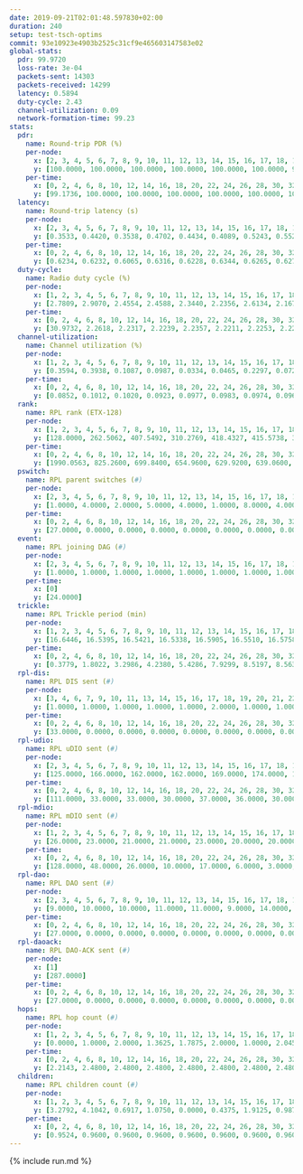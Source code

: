 ```yaml
---
date: 2019-09-21T02:01:48.597830+02:00
duration: 240
setup: test-tsch-optims
commit: 93e10923e4903b2525c31cf9e465603147583e02
global-stats:
  pdr: 99.9720
  loss-rate: 3e-04
  packets-sent: 14303
  packets-received: 14299
  latency: 0.5894
  duty-cycle: 2.43
  channel-utilization: 0.09
  network-formation-time: 99.23
stats:
  pdr:
    name: Round-trip PDR (%)
    per-node:
      x: [2, 3, 4, 5, 6, 7, 8, 9, 10, 11, 12, 13, 14, 15, 16, 17, 18, 19, 20, 21, 22, 23, 24, 25]
      y: [100.0000, 100.0000, 100.0000, 100.0000, 100.0000, 100.0000, 99.8288, 99.8325, 100.0000, 100.0000, 100.0000, 100.0000, 100.0000, 100.0000, 100.0000, 100.0000, 100.0000, 99.8353, 100.0000, 100.0000, 100.0000, 99.8261, 100.0000, 100.0000]
    per-time:
      x: [0, 2, 4, 6, 8, 10, 12, 14, 16, 18, 20, 22, 24, 26, 28, 30, 32, 34, 36, 38, 40, 42, 44, 46, 48, 50, 52, 54, 56, 58, 60, 62, 64, 66, 68, 70, 72, 74, 76, 78, 80, 82, 84, 86, 88, 90, 92, 94, 96, 98, 100, 102, 104, 106, 108, 110, 112, 114, 116, 118, 120, 122, 124, 126, 128, 130, 132, 134, 136, 138, 140, 142, 144, 146, 148, 150, 152, 154, 156, 158, 160, 162, 164, 166, 168, 170, 172, 174, 176, 178, 180, 182, 184, 186, 188, 190, 192, 194, 196, 198, 200, 202, 204, 206, 208, 210, 212, 214, 216, 218, 220, 222, 224, 226, 228, 230, 232, 234, 236, 238, 240]
      y: [99.1736, 100.0000, 100.0000, 100.0000, 100.0000, 100.0000, 100.0000, 100.0000, 100.0000, 100.0000, 100.0000, 100.0000, 100.0000, 100.0000, 100.0000, 100.0000, 100.0000, 100.0000, 100.0000, 100.0000, 100.0000, 100.0000, 100.0000, 100.0000, 100.0000, 100.0000, 100.0000, 100.0000, 100.0000, 100.0000, 100.0000, 100.0000, 100.0000, 100.0000, 100.0000, 100.0000, 100.0000, 100.0000, 100.0000, 100.0000, 100.0000, 100.0000, 99.1667, 100.0000, 100.0000, 100.0000, 100.0000, 100.0000, 100.0000, 100.0000, 100.0000, 100.0000, 100.0000, 100.0000, 100.0000, 100.0000, 100.0000, 100.0000, 100.0000, 100.0000, 100.0000, 100.0000, 100.0000, 100.0000, 100.0000, 100.0000, 100.0000, 100.0000, 100.0000, 100.0000, 100.0000, 100.0000, 100.0000, 100.0000, 100.0000, 100.0000, 100.0000, 100.0000, 100.0000, 100.0000, 100.0000, 100.0000, 100.0000, 100.0000, 100.0000, 100.0000, 100.0000, 100.0000, 100.0000, 99.1667, 100.0000, 100.0000, 100.0000, 100.0000, 100.0000, 100.0000, 100.0000, 100.0000, 100.0000, 100.0000, 100.0000, 100.0000, 100.0000, 100.0000, 100.0000, 100.0000, 100.0000, 100.0000, 100.0000, 100.0000, 100.0000, 100.0000, 100.0000, 99.1667, 100.0000, 100.0000, 100.0000, 100.0000, 100.0000, 100.0000, null]
  latency:
    name: Round-trip latency (s)
    per-node:
      x: [2, 3, 4, 5, 6, 7, 8, 9, 10, 11, 12, 13, 14, 15, 16, 17, 18, 19, 20, 21, 22, 23, 24, 25]
      y: [0.3533, 0.4420, 0.3538, 0.4702, 0.4434, 0.4089, 0.5243, 0.5523, 0.4582, 0.5939, 0.4531, 0.5545, 0.6501, 0.6030, 0.5944, 0.6338, 0.6617, 0.7021, 0.7529, 0.8189, 0.7002, 0.8335, 0.8253, 0.7741]
    per-time:
      x: [0, 2, 4, 6, 8, 10, 12, 14, 16, 18, 20, 22, 24, 26, 28, 30, 32, 34, 36, 38, 40, 42, 44, 46, 48, 50, 52, 54, 56, 58, 60, 62, 64, 66, 68, 70, 72, 74, 76, 78, 80, 82, 84, 86, 88, 90, 92, 94, 96, 98, 100, 102, 104, 106, 108, 110, 112, 114, 116, 118, 120, 122, 124, 126, 128, 130, 132, 134, 136, 138, 140, 142, 144, 146, 148, 150, 152, 154, 156, 158, 160, 162, 164, 166, 168, 170, 172, 174, 176, 178, 180, 182, 184, 186, 188, 190, 192, 194, 196, 198, 200, 202, 204, 206, 208, 210, 212, 214, 216, 218, 220, 222, 224, 226, 228, 230, 232, 234, 236, 238, 240]
      y: [0.6234, 0.6232, 0.6065, 0.6316, 0.6228, 0.6344, 0.6265, 0.6275, 0.6283, 0.6206, 0.6394, 0.6079, 0.6394, 0.6382, 0.6190, 0.6538, 0.6351, 0.6335, 0.6519, 0.6459, 0.6952, 0.6060, 0.6366, 0.5966, 0.6319, 0.6089, 0.5960, 0.6030, 0.6387, 0.6274, 0.6210, 0.6076, 0.6031, 0.5787, 0.6144, 0.6139, 0.6199, 0.6176, 0.6313, 0.6314, 0.6080, 0.6166, 0.5894, 0.6014, 0.5666, 0.6225, 0.5732, 0.5863, 0.6195, 0.5895, 0.5790, 0.5903, 0.6000, 0.5920, 0.5757, 0.5736, 0.5907, 0.5975, 0.5752, 0.5438, 0.5587, 0.5687, 0.5505, 0.5743, 0.5683, 0.5802, 0.5326, 0.5776, 0.5667, 0.5875, 0.5710, 0.5695, 0.5558, 0.5454, 0.5611, 0.5531, 0.5702, 0.5660, 0.5495, 0.5946, 0.5827, 0.5841, 0.5798, 0.5757, 0.5633, 0.6044, 0.6048, 0.5739, 0.5898, 0.5445, 0.5631, 0.5416, 0.5289, 0.5490, 0.5664, 0.5519, 0.5596, 0.5346, 0.5121, 0.5916, 0.5594, 0.5962, 0.5646, 0.5529, 0.5666, 0.5535, 0.5868, 0.5610, 0.5787, 0.5581, 0.5887, 0.5937, 0.5860, 0.5864, 0.5461, 0.5185, 0.5550, 0.5684, 0.5443, 0.5388, null]
  duty-cycle:
    name: Radio duty cycle (%)
    per-node:
      x: [1, 2, 3, 4, 5, 6, 7, 8, 9, 10, 11, 12, 13, 14, 15, 16, 17, 18, 19, 20, 21, 22, 23, 24, 25]
      y: [2.7809, 2.9070, 2.4554, 2.4588, 2.3440, 2.2356, 2.6134, 2.1677, 2.2424, 2.2916, 2.3375, 2.3677, 2.6583, 2.2147, 2.3747, 2.4261, 2.4418, 2.5948, 2.7799, 2.4858, 2.4647, 2.5732, 2.4719, 2.4761, 2.3124]
    per-time:
      x: [0, 2, 4, 6, 8, 10, 12, 14, 16, 18, 20, 22, 24, 26, 28, 30, 32, 34, 36, 38, 40, 42, 44, 46, 48, 50, 52, 54, 56, 58, 60, 62, 64, 66, 68, 70, 72, 74, 76, 78, 80, 82, 84, 86, 88, 90, 92, 94, 96, 98, 100, 102, 104, 106, 108, 110, 112, 114, 116, 118, 120, 122, 124, 126, 128, 130, 132, 134, 136, 138, 140, 142, 144, 146, 148, 150, 152, 154, 156, 158, 160, 162, 164, 166, 168, 170, 172, 174, 176, 178, 180, 182, 184, 186, 188, 190, 192, 194, 196, 198, 200, 202, 204, 206, 208, 210, 212, 214, 216, 218, 220, 222, 224, 226, 228, 230, 232, 234, 236, 238]
      y: [30.9732, 2.2618, 2.2317, 2.2239, 2.2357, 2.2211, 2.2253, 2.2237, 2.2229, 2.2224, 2.2133, 2.2450, 2.2292, 2.2710, 2.2849, 2.2768, 2.2919, 2.2553, 2.2547, 2.2621, 2.2904, 2.2861, 2.2302, 2.2394, 2.2386, 2.2617, 2.2324, 2.2176, 2.2433, 2.2804, 2.2208, 2.2533, 2.2334, 2.2196, 2.2489, 2.2209, 2.2145, 2.2142, 2.2211, 2.2361, 2.2444, 2.2355, 2.2241, 2.2127, 2.2243, 2.1980, 2.2547, 2.2093, 2.2394, 2.2767, 2.2431, 2.2238, 2.2372, 2.2506, 2.2313, 2.2438, 2.2274, 2.2629, 2.2578, 2.2472, 2.2282, 2.2328, 2.2278, 2.2211, 2.2374, 2.2373, 2.2121, 2.1894, 2.2092, 2.2066, 2.2169, 2.2040, 2.2333, 2.2359, 2.2216, 2.2538, 2.2418, 2.2521, 2.2271, 2.2296, 2.2497, 2.2175, 2.2221, 2.2228, 2.2192, 2.2101, 2.2417, 2.2174, 2.2085, 2.2026, 2.2103, 2.2488, 2.3451, 2.1891, 2.2523, 2.2731, 2.2439, 2.2444, 2.2184, 2.1989, 2.2101, 2.2127, 2.2299, 2.2005, 2.2122, 2.1995, 2.2001, 2.2081, 2.2138, 2.2042, 2.2019, 2.2211, 2.2248, 2.2189, 2.2845, 2.2288, 2.2035, 2.2378, 2.2420, 2.2367]
  channel-utilization:
    name: Channel utilization (%)
    per-node:
      x: [1, 2, 3, 4, 5, 6, 7, 8, 9, 10, 11, 12, 13, 14, 15, 16, 17, 18, 19, 20, 21, 22, 23, 24, 25]
      y: [0.3594, 0.3938, 0.1087, 0.0987, 0.0334, 0.0465, 0.2297, 0.0720, 0.0349, 0.0596, 0.0335, 0.1564, 0.1846, 0.0342, 0.0774, 0.0930, 0.0618, 0.1190, 0.0599, 0.0455, 0.0331, 0.0602, 0.0356, 0.0372, 0.0455]
    per-time:
      x: [0, 2, 4, 6, 8, 10, 12, 14, 16, 18, 20, 22, 24, 26, 28, 30, 32, 34, 36, 38, 40, 42, 44, 46, 48, 50, 52, 54, 56, 58, 60, 62, 64, 66, 68, 70, 72, 74, 76, 78, 80, 82, 84, 86, 88, 90, 92, 94, 96, 98, 100, 102, 104, 106, 108, 110, 112, 114, 116, 118, 120, 122, 124, 126, 128, 130, 132, 134, 136, 138, 140, 142, 144, 146, 148, 150, 152, 154, 156, 158, 160, 162, 164, 166, 168, 170, 172, 174, 176, 178, 180, 182, 184, 186, 188, 190, 192, 194, 196, 198, 200, 202, 204, 206, 208, 210, 212, 214, 216, 218, 220, 222, 224, 226, 228, 230, 232, 234, 236, 238]
      y: [0.0852, 0.1012, 0.1020, 0.0923, 0.0977, 0.0983, 0.0974, 0.0962, 0.0935, 0.0965, 0.0903, 0.1100, 0.0966, 0.1118, 0.1181, 0.1129, 0.1163, 0.1062, 0.1066, 0.1116, 0.1163, 0.1115, 0.0955, 0.0969, 0.0997, 0.1037, 0.0968, 0.0909, 0.1044, 0.1026, 0.1012, 0.0990, 0.0963, 0.0938, 0.0964, 0.0945, 0.0977, 0.1031, 0.0981, 0.1040, 0.1075, 0.1039, 0.1007, 0.0969, 0.1001, 0.0914, 0.1114, 0.0942, 0.1059, 0.1169, 0.1038, 0.0986, 0.1032, 0.1083, 0.1014, 0.1069, 0.0988, 0.1128, 0.1106, 0.1070, 0.0993, 0.1000, 0.1010, 0.0982, 0.1040, 0.1023, 0.0954, 0.0866, 0.0911, 0.0950, 0.0961, 0.0929, 0.1015, 0.1007, 0.0959, 0.1050, 0.1018, 0.1043, 0.0968, 0.0989, 0.1044, 0.0986, 0.0987, 0.0976, 0.0960, 0.0938, 0.1063, 0.0970, 0.0958, 0.0944, 0.0956, 0.1023, 0.1049, 0.0260, 0.0333, 0.1100, 0.0991, 0.0997, 0.0931, 0.0857, 0.0945, 0.0941, 0.1014, 0.0927, 0.0948, 0.0912, 0.0925, 0.0954, 0.0953, 0.0936, 0.0916, 0.0996, 0.1010, 0.0976, 0.1214, 0.0991, 0.0917, 0.1041, 0.1039, 0.1018]
  rank:
    name: RPL rank (ETX-128)
    per-node:
      x: [1, 2, 3, 4, 5, 6, 7, 8, 9, 10, 11, 12, 13, 14, 15, 16, 17, 18, 19, 20, 21, 22, 23, 24, 25]
      y: [128.0000, 262.5062, 407.5492, 310.2769, 418.4327, 415.5738, 354.9004, 564.7016, 597.8320, 523.5633, 661.9224, 451.6432, 557.5944, 693.5685, 647.2073, 638.5492, 668.7683, 733.3896, 763.9960, 1062.4940, 880.2213, 801.2612, 901.6364, 913.7450, 793.3896]
    per-time:
      x: [0, 2, 4, 6, 8, 10, 12, 14, 16, 18, 20, 22, 24, 26, 28, 30, 32, 34, 36, 38, 40, 42, 44, 46, 48, 50, 52, 54, 56, 58, 60, 62, 64, 66, 68, 70, 72, 74, 76, 78, 80, 82, 84, 86, 88, 90, 92, 94, 96, 98, 100, 102, 104, 106, 108, 110, 112, 114, 116, 118, 120, 122, 124, 126, 128, 130, 132, 134, 136, 138, 140, 142, 144, 146, 148, 150, 152, 154, 156, 158, 160, 162, 164, 166, 168, 170, 172, 174, 176, 178, 180, 182, 184, 186, 188, 190, 192, 194, 196, 198, 200, 202, 204, 206, 208, 210, 212, 214, 216, 218, 220, 222, 224, 226, 228, 230, 232, 234, 236, 238]
      y: [1990.0563, 825.2600, 699.8400, 654.9600, 629.9200, 639.0600, 652.7000, 648.6800, 632.3400, 616.4902, 600.3529, 647.3137, 643.3800, 630.4000, 621.7000, 648.6078, 712.5094, 721.7600, 722.3800, 729.8000, 705.5472, 738.3929, 681.6863, 653.0600, 645.0588, 621.4151, 559.6000, 549.5800, 556.2400, 562.1000, 554.6667, 549.6538, 587.9600, 593.3529, 592.7000, 617.1176, 633.7800, 625.3585, 628.5962, 632.4600, 637.8519, 616.2800, 624.4902, 628.7885, 650.2941, 648.0784, 659.5000, 621.1481, 620.6667, 604.5769, 599.9808, 590.0588, 578.4600, 593.0000, 631.4706, 629.2745, 621.9000, 603.5185, 623.5455, 608.8519, 580.7600, 579.5577, 574.0200, 571.6400, 571.2500, 582.4340, 547.8800, 583.6400, 598.3400, 599.7600, 590.6154, 593.8600, 610.9818, 585.4118, 568.8800, 557.7843, 557.1600, 554.2885, 549.8600, 547.0000, 553.3846, 545.7451, 550.9020, 556.4200, 546.1200, 532.5185, 563.2549, 580.8431, 588.9800, 606.5000, 595.8654, 567.7115, 701.0584, 730.5972, 760.8698, 767.2444, 539.9400, 532.7800, 529.9800, 536.3137, 551.1000, 583.0364, 588.1154, 577.9800, 550.1765, 542.1000, 539.8846, 527.2353, 527.8039, 554.9600, 561.7800, 574.7059, 582.8627, 583.7455, 655.4821, 573.9000, 557.5385, 552.3333, 546.2800, 543.6731]
  pswitch:
    name: RPL parent switches (#)
    per-node:
      x: [2, 3, 4, 5, 6, 7, 8, 9, 10, 11, 12, 13, 14, 15, 16, 17, 18, 19, 20, 21, 22, 23, 24, 25]
      y: [1.0000, 4.0000, 2.0000, 5.0000, 4.0000, 1.0000, 8.0000, 4.0000, 5.0000, 5.0000, 1.0000, 9.0000, 8.0000, 6.0000, 4.0000, 6.0000, 9.0000, 9.0000, 11.0000, 14.0000, 6.0000, 14.0000, 12.0000, 13.0000]
    per-time:
      x: [0, 2, 4, 6, 8, 10, 12, 14, 16, 18, 20, 22, 24, 26, 28, 30, 32, 34, 36, 38, 40, 42, 44, 46, 48, 50, 52, 54, 56, 58, 60, 62, 64, 66, 68, 70, 72, 74, 76, 78, 80, 82, 84, 86, 88, 90, 92, 94, 96, 98, 100, 102, 104, 106, 108, 110, 112, 114, 116, 118, 120, 122, 124, 126, 128, 130, 132, 134, 136, 138, 140, 142, 144, 146, 148, 150, 152, 154, 156, 158, 160, 162, 164, 166, 168, 170, 172, 174, 176, 178, 180, 182, 184, 186, 188, 190, 192, 194, 196, 198, 200, 202, 204, 206, 208, 210, 212, 214, 216, 218, 220, 222, 224, 226, 228, 230, 232, 234, 236, 238]
      y: [27.0000, 0.0000, 0.0000, 0.0000, 0.0000, 0.0000, 0.0000, 0.0000, 0.0000, 1.0000, 1.0000, 1.0000, 0.0000, 0.0000, 0.0000, 1.0000, 3.0000, 0.0000, 0.0000, 0.0000, 3.0000, 6.0000, 1.0000, 0.0000, 1.0000, 3.0000, 0.0000, 0.0000, 0.0000, 0.0000, 1.0000, 2.0000, 0.0000, 1.0000, 0.0000, 1.0000, 0.0000, 3.0000, 2.0000, 0.0000, 4.0000, 0.0000, 1.0000, 2.0000, 1.0000, 1.0000, 2.0000, 4.0000, 1.0000, 2.0000, 2.0000, 1.0000, 0.0000, 0.0000, 1.0000, 1.0000, 0.0000, 4.0000, 5.0000, 4.0000, 0.0000, 2.0000, 0.0000, 0.0000, 2.0000, 3.0000, 0.0000, 0.0000, 0.0000, 0.0000, 2.0000, 0.0000, 5.0000, 1.0000, 0.0000, 1.0000, 0.0000, 2.0000, 0.0000, 0.0000, 2.0000, 1.0000, 1.0000, 0.0000, 0.0000, 4.0000, 1.0000, 1.0000, 0.0000, 0.0000, 2.0000, 2.0000, 2.0000, 2.0000, 0.0000, 0.0000, 0.0000, 0.0000, 0.0000, 1.0000, 0.0000, 5.0000, 2.0000, 0.0000, 1.0000, 0.0000, 2.0000, 1.0000, 1.0000, 0.0000, 0.0000, 1.0000, 1.0000, 5.0000, 6.0000, 0.0000, 2.0000, 1.0000, 0.0000, 2.0000]
  event:
    name: RPL joining DAG (#)
    per-node:
      x: [2, 3, 4, 5, 6, 7, 8, 9, 10, 11, 12, 13, 14, 15, 16, 17, 18, 19, 20, 21, 22, 23, 24, 25]
      y: [1.0000, 1.0000, 1.0000, 1.0000, 1.0000, 1.0000, 1.0000, 1.0000, 1.0000, 1.0000, 1.0000, 1.0000, 1.0000, 1.0000, 1.0000, 1.0000, 1.0000, 1.0000, 1.0000, 1.0000, 1.0000, 1.0000, 1.0000, 1.0000]
    per-time:
      x: [0]
      y: [24.0000]
  trickle:
    name: RPL Trickle period (min)
    per-node:
      x: [1, 2, 3, 4, 5, 6, 7, 8, 9, 10, 11, 12, 13, 14, 15, 16, 17, 18, 19, 20, 21, 22, 23, 24, 25]
      y: [16.6446, 16.5395, 16.5421, 16.5338, 16.5905, 16.5510, 16.5758, 16.5351, 16.4727, 16.5453, 16.5453, 16.5055, 16.0695, 16.5571, 16.5247, 16.5169, 16.5422, 16.5362, 16.4864, 16.5434, 15.7453, 15.5910, 15.8144, 16.4800, 17.3320]
    per-time:
      x: [0, 2, 4, 6, 8, 10, 12, 14, 16, 18, 20, 22, 24, 26, 28, 30, 32, 34, 36, 38, 40, 42, 44, 46, 48, 50, 52, 54, 56, 58, 60, 62, 64, 66, 68, 70, 72, 74, 76, 78, 80, 82, 84, 86, 88, 90, 92, 94, 96, 98, 100, 102, 104, 106, 108, 110, 112, 114, 116, 118, 120, 122, 124, 126, 128, 130, 132, 134, 136, 138, 140, 142, 144, 146, 148, 150, 152, 154, 156, 158, 160, 162, 164, 166, 168, 170, 172, 174, 176, 178, 180, 182, 184, 186, 188, 190, 192, 194, 196, 198, 200, 202, 204, 206, 208, 210, 212, 214, 216, 218, 220, 222, 224, 226, 228, 230, 232, 234, 236, 238]
      y: [0.3779, 1.8022, 3.2986, 4.2380, 5.4286, 7.9299, 8.5197, 8.5634, 9.2624, 15.9342, 17.1336, 17.1336, 17.1267, 17.4763, 17.4763, 17.4763, 17.4763, 17.1377, 16.8428, 16.9083, 16.9817, 16.9301, 17.1336, 17.1267, 17.1336, 17.1465, 17.4763, 16.8100, 16.8646, 16.9520, 16.7053, 16.5534, 16.4714, 16.5339, 16.6025, 16.7909, 17.1267, 17.1465, 17.1402, 17.1267, 17.3144, 17.4763, 17.4763, 17.4763, 17.4763, 17.4763, 17.4763, 17.4763, 17.4763, 17.4763, 17.4763, 17.4763, 17.4763, 17.4763, 17.4763, 17.4763, 17.4763, 17.4763, 17.4763, 17.4763, 17.4763, 17.4763, 17.4763, 17.4763, 17.4763, 17.4763, 17.4763, 17.4763, 17.4763, 17.4763, 17.4763, 17.4763, 17.4763, 17.4763, 17.4763, 17.4763, 17.4763, 17.4763, 17.4763, 17.4763, 17.4763, 17.4763, 17.4763, 17.4763, 17.4763, 17.4763, 17.4763, 17.4763, 17.4763, 17.4763, 17.4763, 17.4763, 17.4763, 17.4763, 17.4763, 17.4763, 17.4763, 17.4763, 17.4763, 17.4763, 17.4763, 17.4763, 17.4763, 17.4763, 17.4763, 17.4763, 17.4763, 17.4763, 17.4763, 17.4763, 17.4763, 17.4763, 17.4763, 17.4763, 17.4763, 17.4763, 17.4763, 17.4763, 17.4763, 17.4763]
  rpl-dis:
    name: RPL DIS sent (#)
    per-node:
      x: [3, 4, 6, 7, 9, 10, 11, 13, 14, 15, 16, 17, 18, 19, 20, 21, 22, 23, 24, 25]
      y: [1.0000, 1.0000, 1.0000, 1.0000, 1.0000, 2.0000, 1.0000, 1.0000, 1.0000, 1.0000, 1.0000, 2.0000, 2.0000, 4.0000, 1.0000, 2.0000, 2.0000, 2.0000, 3.0000, 6.0000]
    per-time:
      x: [0, 2, 4, 6, 8, 10, 12, 14, 16, 18, 20, 22, 24, 26, 28, 30, 32, 34, 36, 38, 40, 42, 44, 46, 48, 50, 52, 54, 56, 58, 60, 62, 64, 66, 68, 70, 72, 74, 76, 78, 80, 82, 84, 86, 88, 90, 92, 94, 96, 98, 100, 102, 104, 106, 108, 110, 112, 114, 116, 118, 120, 122, 124, 126, 128, 130, 132, 134, 136, 138, 140, 142, 144, 146, 148, 150, 152, 154, 156, 158, 160, 162, 164, 166, 168, 170, 172, 174, 176, 178, 180, 182, 184, 186, 188]
      y: [33.0000, 0.0000, 0.0000, 0.0000, 0.0000, 0.0000, 0.0000, 0.0000, 0.0000, 0.0000, 0.0000, 0.0000, 0.0000, 0.0000, 0.0000, 0.0000, 0.0000, 0.0000, 0.0000, 0.0000, 0.0000, 0.0000, 0.0000, 0.0000, 0.0000, 0.0000, 0.0000, 0.0000, 0.0000, 0.0000, 0.0000, 0.0000, 0.0000, 0.0000, 0.0000, 0.0000, 0.0000, 0.0000, 0.0000, 0.0000, 0.0000, 0.0000, 0.0000, 0.0000, 0.0000, 0.0000, 0.0000, 0.0000, 0.0000, 0.0000, 0.0000, 0.0000, 0.0000, 0.0000, 0.0000, 0.0000, 0.0000, 0.0000, 0.0000, 0.0000, 0.0000, 0.0000, 0.0000, 0.0000, 0.0000, 0.0000, 0.0000, 0.0000, 0.0000, 0.0000, 0.0000, 0.0000, 0.0000, 0.0000, 0.0000, 0.0000, 0.0000, 0.0000, 0.0000, 0.0000, 0.0000, 0.0000, 0.0000, 0.0000, 0.0000, 0.0000, 0.0000, 0.0000, 0.0000, 0.0000, 0.0000, 0.0000, 0.0000, 2.0000, 1.0000]
  rpl-udio:
    name: RPL uDIO sent (#)
    per-node:
      x: [2, 3, 4, 5, 6, 7, 8, 9, 10, 11, 12, 13, 14, 15, 16, 17, 18, 19, 20, 21, 22, 23, 24, 25]
      y: [125.0000, 166.0000, 162.0000, 162.0000, 169.0000, 174.0000, 168.0000, 172.0000, 175.0000, 162.0000, 171.0000, 173.0000, 166.0000, 164.0000, 167.0000, 169.0000, 165.0000, 174.0000, 170.0000, 171.0000, 172.0000, 170.0000, 166.0000, 181.0000]
    per-time:
      x: [0, 2, 4, 6, 8, 10, 12, 14, 16, 18, 20, 22, 24, 26, 28, 30, 32, 34, 36, 38, 40, 42, 44, 46, 48, 50, 52, 54, 56, 58, 60, 62, 64, 66, 68, 70, 72, 74, 76, 78, 80, 82, 84, 86, 88, 90, 92, 94, 96, 98, 100, 102, 104, 106, 108, 110, 112, 114, 116, 118, 120, 122, 124, 126, 128, 130, 132, 134, 136, 138, 140, 142, 144, 146, 148, 150, 152, 154, 156, 158, 160, 162, 164, 166, 168, 170, 172, 174, 176, 178, 180, 182, 184, 186, 188, 190, 192, 194, 196, 198, 200, 202, 204, 206, 208, 210, 212, 214, 216, 218, 220, 222, 224, 226, 228, 230, 232, 234, 236, 238, 240]
      y: [111.0000, 33.0000, 33.0000, 30.0000, 37.0000, 36.0000, 30.0000, 33.0000, 31.0000, 37.0000, 27.0000, 35.0000, 31.0000, 34.0000, 37.0000, 36.0000, 43.0000, 37.0000, 27.0000, 33.0000, 28.0000, 33.0000, 35.0000, 31.0000, 32.0000, 35.0000, 36.0000, 29.0000, 31.0000, 32.0000, 34.0000, 32.0000, 35.0000, 31.0000, 36.0000, 35.0000, 34.0000, 33.0000, 33.0000, 35.0000, 35.0000, 30.0000, 37.0000, 30.0000, 30.0000, 34.0000, 32.0000, 29.0000, 33.0000, 27.0000, 32.0000, 29.0000, 31.0000, 37.0000, 36.0000, 30.0000, 34.0000, 32.0000, 28.0000, 29.0000, 38.0000, 30.0000, 28.0000, 32.0000, 31.0000, 36.0000, 26.0000, 37.0000, 34.0000, 27.0000, 34.0000, 30.0000, 28.0000, 31.0000, 27.0000, 34.0000, 32.0000, 38.0000, 28.0000, 32.0000, 31.0000, 34.0000, 34.0000, 34.0000, 35.0000, 37.0000, 31.0000, 31.0000, 36.0000, 31.0000, 33.0000, 34.0000, 47.0000, 35.0000, 29.0000, 32.0000, 33.0000, 35.0000, 35.0000, 34.0000, 30.0000, 36.0000, 33.0000, 31.0000, 33.0000, 29.0000, 30.0000, 35.0000, 36.0000, 33.0000, 28.0000, 34.0000, 30.0000, 35.0000, 44.0000, 34.0000, 31.0000, 27.0000, 29.0000, 33.0000, 3.0000]
  rpl-mdio:
    name: RPL mDIO sent (#)
    per-node:
      x: [1, 2, 3, 4, 5, 6, 7, 8, 9, 10, 11, 12, 13, 14, 15, 16, 17, 18, 19, 20, 21, 22, 23, 24, 25]
      y: [26.0000, 23.0000, 21.0000, 21.0000, 23.0000, 20.0000, 20.0000, 23.0000, 20.0000, 20.0000, 20.0000, 24.0000, 31.0000, 23.0000, 24.0000, 24.0000, 21.0000, 23.0000, 23.0000, 22.0000, 29.0000, 33.0000, 29.0000, 26.0000, 24.0000]
    per-time:
      x: [0, 2, 4, 6, 8, 10, 12, 14, 16, 18, 20, 22, 24, 26, 28, 30, 32, 34, 36, 38, 40, 42, 44, 46, 48, 50, 52, 54, 56, 58, 60, 62, 64, 66, 68, 70, 72, 74, 76, 78, 80, 82, 84, 86, 88, 90, 92, 94, 96, 98, 100, 102, 104, 106, 108, 110, 112, 114, 116, 118, 120, 122, 124, 126, 128, 130, 132, 134, 136, 138, 140, 142, 144, 146, 148, 150, 152, 154, 156, 158, 160, 162, 164, 166, 168, 170, 172, 174, 176, 178, 180, 182, 184, 186, 188, 190, 192, 194, 196, 198, 200, 202, 204, 206, 208, 210, 212, 214, 216, 218, 220, 222, 224, 226, 228, 230, 232, 234, 236, 238]
      y: [128.0000, 48.0000, 26.0000, 10.0000, 17.0000, 6.0000, 3.0000, 8.0000, 9.0000, 5.0000, 1.0000, 0.0000, 0.0000, 2.0000, 7.0000, 3.0000, 5.0000, 9.0000, 3.0000, 1.0000, 0.0000, 2.0000, 6.0000, 3.0000, 5.0000, 8.0000, 2.0000, 6.0000, 1.0000, 0.0000, 1.0000, 9.0000, 7.0000, 7.0000, 4.0000, 3.0000, 0.0000, 0.0000, 1.0000, 2.0000, 6.0000, 7.0000, 5.0000, 3.0000, 1.0000, 1.0000, 0.0000, 1.0000, 4.0000, 6.0000, 6.0000, 2.0000, 5.0000, 0.0000, 0.0000, 0.0000, 2.0000, 4.0000, 4.0000, 5.0000, 8.0000, 2.0000, 1.0000, 0.0000, 0.0000, 3.0000, 5.0000, 4.0000, 5.0000, 5.0000, 2.0000, 1.0000, 0.0000, 0.0000, 3.0000, 8.0000, 3.0000, 6.0000, 2.0000, 1.0000, 3.0000, 0.0000, 0.0000, 2.0000, 8.0000, 4.0000, 5.0000, 4.0000, 0.0000, 0.0000, 0.0000, 3.0000, 7.0000, 0.0000, 9.0000, 3.0000, 3.0000, 0.0000, 1.0000, 1.0000, 0.0000, 6.0000, 3.0000, 3.0000, 10.0000, 1.0000, 0.0000, 0.0000, 1.0000, 2.0000, 7.0000, 6.0000, 2.0000, 7.0000, 1.0000, 1.0000, 0.0000, 0.0000, 3.0000, 8.0000]
  rpl-dao:
    name: RPL DAO sent (#)
    per-node:
      x: [2, 3, 4, 5, 6, 7, 8, 9, 10, 11, 12, 13, 14, 15, 16, 17, 18, 19, 20, 21, 22, 23, 24, 25]
      y: [9.0000, 10.0000, 10.0000, 11.0000, 11.0000, 9.0000, 14.0000, 11.0000, 10.0000, 11.0000, 9.0000, 12.0000, 11.0000, 12.0000, 11.0000, 12.0000, 12.0000, 14.0000, 14.0000, 16.0000, 11.0000, 17.0000, 14.0000, 16.0000]
    per-time:
      x: [0, 2, 4, 6, 8, 10, 12, 14, 16, 18, 20, 22, 24, 26, 28, 30, 32, 34, 36, 38, 40, 42, 44, 46, 48, 50, 52, 54, 56, 58, 60, 62, 64, 66, 68, 70, 72, 74, 76, 78, 80, 82, 84, 86, 88, 90, 92, 94, 96, 98, 100, 102, 104, 106, 108, 110, 112, 114, 116, 118, 120, 122, 124, 126, 128, 130, 132, 134, 136, 138, 140, 142, 144, 146, 148, 150, 152, 154, 156, 158, 160, 162, 164, 166, 168, 170, 172, 174, 176, 178, 180, 182, 184, 186, 188, 190, 192, 194, 196, 198, 200, 202, 204, 206, 208, 210, 212, 214, 216, 218, 220, 222, 224, 226, 228, 230, 232, 234, 236, 238]
      y: [27.0000, 0.0000, 0.0000, 0.0000, 0.0000, 0.0000, 0.0000, 0.0000, 0.0000, 1.0000, 1.0000, 1.0000, 0.0000, 0.0000, 19.0000, 3.0000, 3.0000, 0.0000, 0.0000, 0.0000, 3.0000, 5.0000, 1.0000, 0.0000, 3.0000, 3.0000, 0.0000, 0.0000, 9.0000, 3.0000, 1.0000, 2.0000, 0.0000, 1.0000, 2.0000, 3.0000, 1.0000, 4.0000, 3.0000, 1.0000, 5.0000, 0.0000, 5.0000, 5.0000, 1.0000, 1.0000, 2.0000, 4.0000, 2.0000, 3.0000, 2.0000, 1.0000, 0.0000, 1.0000, 3.0000, 1.0000, 0.0000, 10.0000, 6.0000, 4.0000, 1.0000, 1.0000, 0.0000, 1.0000, 3.0000, 4.0000, 0.0000, 1.0000, 1.0000, 0.0000, 2.0000, 7.0000, 5.0000, 2.0000, 0.0000, 2.0000, 0.0000, 2.0000, 0.0000, 2.0000, 5.0000, 1.0000, 2.0000, 0.0000, 1.0000, 6.0000, 6.0000, 2.0000, 1.0000, 1.0000, 3.0000, 3.0000, 3.0000, 4.0000, 1.0000, 0.0000, 0.0000, 0.0000, 0.0000, 5.0000, 5.0000, 6.0000, 3.0000, 0.0000, 3.0000, 1.0000, 3.0000, 3.0000, 1.0000, 0.0000, 0.0000, 1.0000, 1.0000, 7.0000, 11.0000, 1.0000, 2.0000, 1.0000, 1.0000, 3.0000]
  rpl-daoack:
    name: RPL DAO-ACK sent (#)
    per-node:
      x: [1]
      y: [287.0000]
    per-time:
      x: [0, 2, 4, 6, 8, 10, 12, 14, 16, 18, 20, 22, 24, 26, 28, 30, 32, 34, 36, 38, 40, 42, 44, 46, 48, 50, 52, 54, 56, 58, 60, 62, 64, 66, 68, 70, 72, 74, 76, 78, 80, 82, 84, 86, 88, 90, 92, 94, 96, 98, 100, 102, 104, 106, 108, 110, 112, 114, 116, 118, 120, 122, 124, 126, 128, 130, 132, 134, 136, 138, 140, 142, 144, 146, 148, 150, 152, 154, 156, 158, 160, 162, 164, 166, 168, 170, 172, 174, 176, 178, 180, 182, 184, 186, 188, 190, 192, 194, 196, 198, 200, 202, 204, 206, 208, 210, 212, 214, 216, 218, 220, 222, 224, 226, 228, 230, 232, 234, 236, 238]
      y: [27.0000, 0.0000, 0.0000, 0.0000, 0.0000, 0.0000, 0.0000, 0.0000, 0.0000, 1.0000, 1.0000, 1.0000, 0.0000, 0.0000, 19.0000, 3.0000, 3.0000, 0.0000, 0.0000, 0.0000, 3.0000, 5.0000, 1.0000, 0.0000, 3.0000, 3.0000, 0.0000, 0.0000, 9.0000, 3.0000, 1.0000, 2.0000, 0.0000, 1.0000, 2.0000, 3.0000, 1.0000, 4.0000, 3.0000, 1.0000, 5.0000, 0.0000, 5.0000, 5.0000, 1.0000, 1.0000, 2.0000, 4.0000, 2.0000, 3.0000, 2.0000, 1.0000, 0.0000, 1.0000, 3.0000, 1.0000, 0.0000, 10.0000, 6.0000, 4.0000, 1.0000, 1.0000, 0.0000, 1.0000, 3.0000, 4.0000, 0.0000, 1.0000, 1.0000, 0.0000, 2.0000, 7.0000, 5.0000, 2.0000, 0.0000, 2.0000, 0.0000, 2.0000, 0.0000, 2.0000, 5.0000, 1.0000, 2.0000, 0.0000, 1.0000, 6.0000, 6.0000, 2.0000, 1.0000, 1.0000, 3.0000, 3.0000, 3.0000, 4.0000, 1.0000, 0.0000, 0.0000, 0.0000, 0.0000, 5.0000, 5.0000, 6.0000, 3.0000, 0.0000, 3.0000, 1.0000, 3.0000, 3.0000, 1.0000, 0.0000, 0.0000, 1.0000, 1.0000, 7.0000, 11.0000, 1.0000, 2.0000, 1.0000, 1.0000, 3.0000]
  hops:
    name: RPL hop count (#)
    per-node:
      x: [1, 2, 3, 4, 5, 6, 7, 8, 9, 10, 11, 12, 13, 14, 15, 16, 17, 18, 19, 20, 21, 22, 23, 24, 25]
      y: [0.0000, 1.0000, 2.0000, 1.3625, 1.7875, 2.0000, 1.0000, 2.0458, 2.3125, 1.7625, 3.0000, 2.0000, 2.2042, 3.1792, 2.8875, 3.0000, 3.2385, 3.3292, 3.5983, 3.8494, 4.4184, 3.8033, 4.4435, 4.3682, 4.5649]
    per-time:
      x: [0, 2, 4, 6, 8, 10, 12, 14, 16, 18, 20, 22, 24, 26, 28, 30, 32, 34, 36, 38, 40, 42, 44, 46, 48, 50, 52, 54, 56, 58, 60, 62, 64, 66, 68, 70, 72, 74, 76, 78, 80, 82, 84, 86, 88, 90, 92, 94, 96, 98, 100, 102, 104, 106, 108, 110, 112, 114, 116, 118, 120, 122, 124, 126, 128, 130, 132, 134, 136, 138, 140, 142, 144, 146, 148, 150, 152, 154, 156, 158, 160, 162, 164, 166, 168, 170, 172, 174, 176, 178, 180, 182, 184, 186, 188, 190, 192, 194, 196, 198, 200, 202, 204, 206, 208, 210, 212, 214, 216, 218, 220, 222, 224, 226, 228, 230, 232, 234, 236, 238]
      y: [2.2143, 2.4800, 2.4800, 2.4800, 2.4800, 2.4800, 2.4800, 2.4800, 2.4800, 2.4400, 2.3800, 2.6400, 2.9200, 2.9200, 2.9200, 2.9200, 3.0000, 3.0000, 3.0000, 3.0000, 2.8400, 2.7400, 2.6000, 2.5600, 2.5800, 2.6000, 2.6000, 2.6000, 2.6000, 2.6000, 2.5800, 2.5600, 2.5600, 2.5600, 2.6000, 2.6000, 2.6000, 2.7200, 2.7200, 2.7200, 2.8000, 2.7600, 2.7600, 2.7000, 2.7200, 2.7200, 2.8400, 2.8800, 2.8400, 2.8800, 2.8800, 2.8600, 2.8800, 2.8800, 2.8800, 2.8800, 2.8800, 2.8800, 2.8400, 2.8000, 2.8000, 2.8400, 2.8400, 2.8400, 2.8200, 2.8000, 2.6000, 2.6000, 2.6000, 2.6000, 2.5200, 2.5200, 2.6600, 2.7600, 2.8000, 2.8000, 2.8000, 2.8200, 2.8400, 2.8400, 2.7200, 2.5800, 2.5600, 2.6000, 2.6000, 2.5600, 2.5800, 2.5200, 2.5200, 2.5200, 2.5200, 2.8400, 2.8400, 2.7600, 2.7600, 2.7600, 2.7600, 2.7600, 2.7600, 2.5800, 2.4000, 2.5000, 2.6000, 2.6000, 2.6000, 2.6000, 2.5800, 2.5200, 2.5200, 2.5200, 2.5200, 2.5200, 2.5200, 2.5400, 2.6600, 2.7600, 2.7200, 2.7600, 2.7600, 2.7600]
  children:
    name: RPL children count (#)
    per-node:
      x: [1, 2, 3, 4, 5, 6, 7, 8, 9, 10, 11, 12, 13, 14, 15, 16, 17, 18, 19, 20, 21, 22, 23, 24, 25]
      y: [3.2792, 4.1042, 0.6917, 1.0750, 0.0000, 0.4375, 1.9125, 0.9875, 0.0500, 0.7250, 0.0000, 1.3750, 2.4708, 0.0542, 0.7292, 0.9792, 0.3222, 2.4042, 0.8494, 0.4435, 0.0418, 0.8326, 0.0502, 0.1632, 0.0000]
    per-time:
      x: [0, 2, 4, 6, 8, 10, 12, 14, 16, 18, 20, 22, 24, 26, 28, 30, 32, 34, 36, 38, 40, 42, 44, 46, 48, 50, 52, 54, 56, 58, 60, 62, 64, 66, 68, 70, 72, 74, 76, 78, 80, 82, 84, 86, 88, 90, 92, 94, 96, 98, 100, 102, 104, 106, 108, 110, 112, 114, 116, 118, 120, 122, 124, 126, 128, 130, 132, 134, 136, 138, 140, 142, 144, 146, 148, 150, 152, 154, 156, 158, 160, 162, 164, 166, 168, 170, 172, 174, 176, 178, 180, 182, 184, 186, 188, 190, 192, 194, 196, 198, 200, 202, 204, 206, 208, 210, 212, 214, 216, 218, 220, 222, 224, 226, 228, 230, 232, 234, 236, 238]
      y: [0.9524, 0.9600, 0.9600, 0.9600, 0.9600, 0.9600, 0.9600, 0.9600, 0.9600, 0.9600, 0.9600, 0.9600, 0.9600, 0.9600, 0.9600, 0.9600, 0.9600, 0.9600, 0.9600, 0.9600, 0.9600, 0.9600, 0.9600, 0.9600, 0.9600, 0.9600, 0.9600, 0.9600, 0.9600, 0.9600, 0.9600, 0.9600, 0.9600, 0.9600, 0.9600, 0.9600, 0.9600, 0.9600, 0.9600, 0.9600, 0.9600, 0.9600, 0.9600, 0.9600, 0.9600, 0.9600, 0.9600, 0.9600, 0.9600, 0.9600, 0.9600, 0.9600, 0.9600, 0.9600, 0.9600, 0.9600, 0.9600, 0.9600, 0.9600, 0.9600, 0.9600, 0.9600, 0.9600, 0.9600, 0.9600, 0.9600, 0.9600, 0.9600, 0.9600, 0.9600, 0.9600, 0.9600, 0.9600, 0.9600, 0.9600, 0.9600, 0.9600, 0.9600, 0.9600, 0.9600, 0.9600, 0.9600, 0.9600, 0.9600, 0.9600, 0.9600, 0.9600, 0.9600, 0.9600, 0.9600, 0.9600, 0.9600, 0.9600, 0.9600, 0.9600, 0.9600, 0.9600, 0.9600, 0.9600, 0.9600, 0.9600, 0.9600, 0.9600, 0.9600, 0.9600, 0.9600, 0.9600, 0.9600, 0.9600, 0.9600, 0.9600, 0.9600, 0.9600, 0.9600, 0.9600, 0.9600, 0.9600, 0.9600, 0.9600, 0.9600]
---
```


{% include run.md %}
